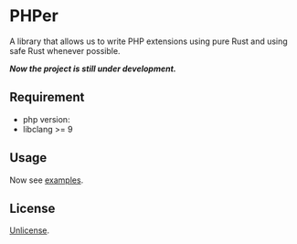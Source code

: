 # PHPer

A library that allows us to write PHP extensions using pure Rust and using safe Rust whenever possible.

***Now the project is still under development.***

## Requirement

- php version: 
- libclang >= 9

## Usage

Now see [examples](examples).

<!--
First you have to install `cargo-generate`:

# ```bash
cargo install cargo-generate
```

Then create a PHP extension project from the [template](https://github.com/jmjoy/phper-ext-skel.git):

```bash
cargo generate --git https://github.com/jmjoy/phper-ext-skel.git
```
-->

## License

[Unlicense](LICENSE).
